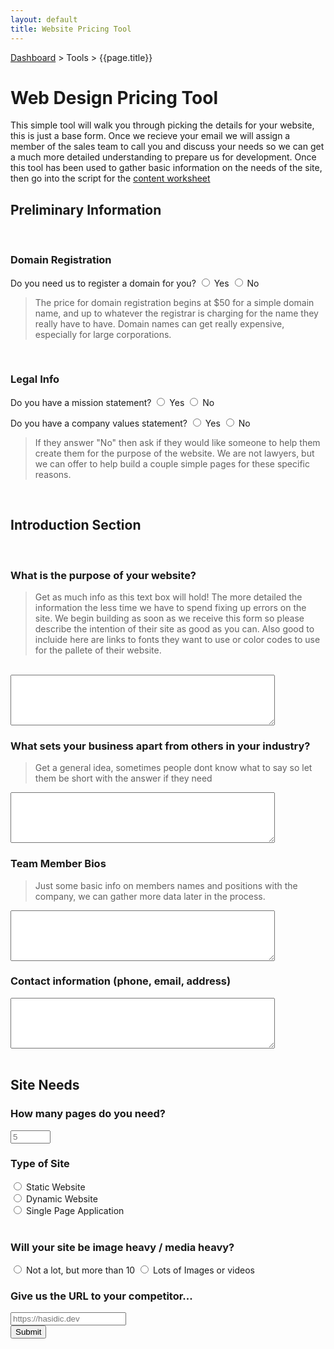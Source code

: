 ```yaml
---
layout: default
title: Website Pricing Tool
---
```


[Dashboard](/tools/dashboard) > Tools > {{page.title}}

# Web Design Pricing Tool

This simple tool will walk you through picking the details for your website, this is just a base form. Once we recieve your email we will assign a member of the sales team to call you and discuss your needs so we can get a much more detailed understanding to prepare us for development. Once this tool has been used to gather basic information on the needs of the site, then go into the script for the [content worksheet](../client/content.md)

<form>
  <h2>Preliminary Information</h2>
  <br/>
  <h3>Domain Registration</h3>
  Do you need us to register a domain for you?
  <label>
    <input type="radio" name="register-domain" value="yes">
    Yes
  </label>
  <label>
    <input type="radio" name="register-domain" value="no">
    No
  </label>
  <br/>

  <blockquote>
    The price for domain registration begins at $50 for a simple domain name, and up to whatever the registrar is charging for the name they really have to have. Domain names can get really expensive, especially for large corporations.
  </blockquote>

  <br/>
  <h3>Legal Info</h3>
  Do you have a mission statement?
  <label>
    <input type="radio" name="mission" value="yes">
    Yes
  </label>
  <label>
    <input type="radio" name="mission" value="no">
    No
  </label>
  <p></p>

  Do you have a company values statement?
  <label>
    <input type="radio" name="values" value="yes">
    Yes
  </label>
  <label>
    <input type="radio" name="values" value="no">
    No
  </label>
  <br/>
  <blockquote>
    If they answer "No" then ask if they would like someone to help them create them for the purpose of the website. We are not lawyers, but we can offer to help build a couple simple pages for these specific reasons.
  </blockquote>
  <br/>

  <h2>Introduction Section</h2>
  <br/>

  <h3>What is the purpose of your website?</h3>
  <blockquote>
    Get as much info as this text box will hold! The more detailed the information the less time we have to spend fixing up errors on the site. We begin building as soon as we receive this form so please describe the intention of their site as good as you can. Also good to incluide here are links to fonts they want to use or color codes to use for the pallete of their website.
  </blockquote>
  <br/>
  <textarea name="message" rows="5" cols="50"></textarea>
  <br/>

  <h3>What sets your business apart from others in your industry?</h3>
  <blockquote>
    Get a general idea, sometimes people dont know what to say so let them be short with the answer if they need
  </blockquote>
  <textarea name="message" rows="5" cols="50"></textarea>
  <br/>

  <h3>Team Member Bios</h3>
  <blockquote>
    Just some basic info on members names and positions with the company, we can gather more data later in the process.
  </blockquote>
  <textarea name="message" rows="5" cols="50"></textarea>
  <br/>

  <h3>Contact information (phone, email, address)</h3>
  <textarea name="message" rows="5" cols="50"></textarea>
  <br/>
  <br/>

  <h2>Site Needs</h2>
  <h3>How many pages do you need?</h3>
  <input type="number" name="quantity" min="1" max="100" placeholder="5">
  <br/>

  <h3>Type of Site</h3>
  <label>
    <input type="radio" name="type" value="static">
    Static Website
  </label><br/>
  <label>
    <input type="radio" name="type" value="dynamic">
    Dynamic Website
  </label><br/>
  <label>
    <input type="radio" name="type" value="spa">
    Single Page Application
  </label>
  <br/>
  <br/>

  <h3>Will your site be image heavy / media heavy?</h3>
  <label>
    <input type="radio" name="media" value="regular">
    Not a lot, but more than 10
  </label>
  <label>
    <input type="radio" name="media" value="heavy">
    Lots of Images or videos
  </label>
  <br/>

  <h3>Give us the URL to your competitor...</h3>
  <input type="url" name="website" placeholder="https://hasidic.dev">
  <br/>

  <input type="submit" value="Submit">
</form>
<div style="padding-bottom: 77px"></div>